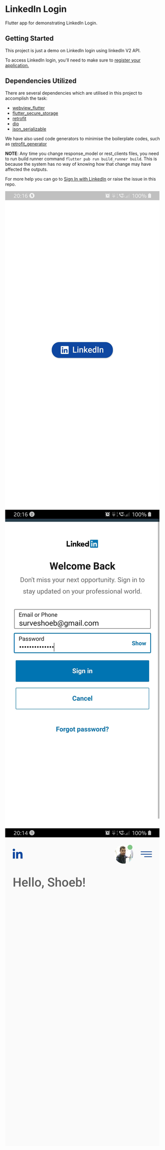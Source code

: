 # LinkedIn Login

Flutter app for demonstrating LinkedIn Login.

## Getting Started

This project is just a demo on LinkedIn login using linkedIn V2 API.

To access LinkedIn login, you'll need to make sure to [register your application.](https://www.linkedin.com/developers/apps)

## Dependencies Utilized

There are several dependencies which are utilised in this project to accomplish the task:

- [webview_flutter](https://pub.dev/packages/webview_flutter)
- [flutter_secure_storage](https://pub.dev/packages/flutter_secure_storage)
- [retrofit](https://pub.dev/packages/retrofit)
- [dio](https://pub.dev/packages/dio)
- [json_serializable](https://pub.dev/packages/json_serializable)

We have also used code generators to minimise the boilerplate codes, such as [retrofit_generator](https://pub.dev/packages/retrofit_generator)

**NOTE**: Any time you change response_model or rest_clients files, you need to run build runner command `flutter pub run build_runner build`. This is because the system has no way of knowing how that change may have affected the outputs.

For more help you can go to 
[Sign In with LinkedIn](https://docs.microsoft.com/en-us/linkedin/consumer/integrations/self-serve/sign-in-with-linkedin) or raise the issue in this repo.

<img src="screenshots/main.jpg"/>
<img src="screenshots/login.jpg"/>
<img src="screenshots/home.jpg"/>
